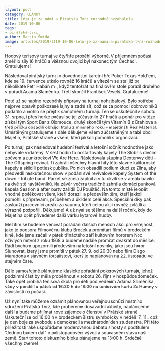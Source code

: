 ```yaml
---
layout: post
category: CLANKY
title: Léto je za námi a Pirátská Tvrz rozhodně nezahálela.
date: 2019-10-06
tags: 
- pirátská-tvrz
author: Martin Šmída
image: articles/2019/2019-10-06-leto-je-za-nami-a-piratska-tvrz-rozhodne-nezahalela.jpg  #751x422 pixelu
---
```

Hodový tenisový turnaj ve čtyřhře proběhl výborně. V příjemném počasí změřilo síly 16 hráčů a vítěznou dvojicí byl nakonec tým Čecháci. Gratulujeme!

Následoval pirátský turnaj v dovednostní karetní hře Poker Texas Hold´em, kde se 19. července utkalo rovněž 16 hráčů a vítezěm se stal již po několikáté Petr Habáň ml., když tentokrát na finálovém stole porazil druhého v pořadí Adama Slaměníka. Třetí skončil František Veselý. Gratulujeme!

Poté už se naplno rezeběhly přípravy na turnaj nohejbalový. Bylo potřeba  nejprve opravit poškozené lajny a zadní síť, což se za pomoci dobrovolníků podařilo a mohlo se přejít k samotnému turnaji. Ten se uskutečnil v sobotu 31. srpna, i přes horké počasí se jej zúčastnilo 27 hráčů a pohár pro vítěze získal tým Sport Bar z Olomouce, druhý skončil tým Vitamín B z Drahlova a třetí příčku obsadili obhájci titulu z minulého roku - majetínští Real Material. Umístěným gratulujeme a dále děkujeme všem zúčastněným a také obci Majetín, Pirátské straně a všem, kteří jakkoli pomohli s organizací. 

Po turnaji pak následoval hudební festival a letošní ročník hodnotíme jako nebývale vydařený. V šest hodin to odstartovaly kapely The Slobs s dívčím zpěvem a punkrockoví We Are Here. Následovala skupina Dexterovy děti - The Offspring revival. Ti zahráli všechny hlavní hity této slavné kalifornské kapely a sklidili potlesk publika. Po nich obsadili podium kluci ze Zlína, aby předvedli neskutečnou show v podání své revivalové kapely System of the down - tribute band. Parket se zcela zaplnil a v tu chvíli se v areálu bavilo na dvě stě návštěvníků. Na závěr večera tradičně zahrála domácí punková kapela Session a after party zařídil DJ Pouštěč. Na tomto místě je opět vhodné poděkovat všem, kteří dorazili a především těm, kteří jakkoli pomohli s přípravami, průběhem a úklidem celé akce. Speciální díky pak zaslouží pracovníci areálu za saunou, kteří celou akci rovněž zvládli a výrazně podpořili. Děkujeme! A už nyní se těšíme na další ročník, kdy do Majetína opět přivedeme další várku kytarové hudby.

Mezitím se budeme věnovat pořádání dalších menších akcí pro veřejnost, jako je podpora Filmovému klubu Brodek a promítání filmů v brodeckém kině, kde jsme začali v pátek třináctého září kultovním hororem Noc oživlých mrtvol z roku 1968 a budeme nadále promítat dvakrát do měsíce. Rádi bychom upozornili především na letošní novinky, jako jsou horor Slunovrat, který jsme promítli v pátek 27. 9. od 20:30 nebo film Diego Maradona o slavném fotbalistovi, který je naplánován na 22. listopadu ve stejném čase. 

Dále samozřejmě plánujeme klasické pořádání pokerových turnajů, jehož podzimní část by měla proběhnout v sobotu 26. října v hospůdce domeček. Také opět probíhá tenisová škola pro děti pod vedením Adama Slaměníka, vždy v pondělí a pátek od 16:30 h do 18:00 na tenisovém kurtu Za Humny v závislosti na počasí.

Už nyní také můžeme oznámit plánovanou veřejnou schůzi místního sdružení Pirátská Tvrz, kde probereme dosavadní aktivity, naplánujeme další a budeme přijímat nové zájemce o členství v Pirátské straně. Uskuteční se od 16:00 h v brodeckém Bistru symbolicky v neděli 17. 11., což je den boje za svobodu a demokracii a mezinárodní den studenstva. Při této příležitosti také uspořádáme moderovanou debatu s hosty s podtitulem "Jednou budem dál" o polistopadovém vývoji a současném stavu naší země. Start tohoto diskuzního bloku plánujeme na 18:00 h. Srdečně všechny zveme!